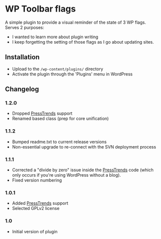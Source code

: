 # WP Toolbar flags

A simple plugin to provide a visual reminder of the state of 3 WP flags. Serves 2 purposes:

- I wanted to learn more about plugin writing
- I keep forgetting the setting of those flags as I go about updating sites.

## Installation

- Upload to the `/wp-content/plugins/` directory
- Activate the plugin through the 'Plugins' menu in WordPress

## Changelog

### 1.2.0

- Dropped [PressTrends](http://www.presstrends.io/) support
- Renamed based class (prep for core unification)

### 1.1.2

- Bumped readme.txt to current release versions
- Non-essential upgrade to re-connect with the SVN deployment process

### 1.1.1

- Corrected a "divide by zero" issue inside the [PressTrends](http://www.presstrends.io/) code (which only occurs if you're using WordPress without a blog).
- Fixed version numbering

### 1.0.1

- Added [PressTrends](http://www.presstrends.io/) support
- Selected GPLv2 license

### 1.0

- Initial version of plugin
